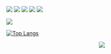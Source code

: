 ![](https://img.shields.io/badge/C%23-informational?style=flat&logo=csharp&logoColor=e3e3e3&color=000000) 
![](https://img.shields.io/badge/Lua*-informational?style=flat&logo=lua&logoColor=e3e3e3&color=000000) 
![](https://img.shields.io/badge/Python-informational?style=flat&logo=python&logoColor=e3e3e3&color=000000) 
![](https://img.shields.io/badge/JavaScript-informational?style=flat&logo=javascript&logoColor=e3e3e3&color=000000)
![](https://img.shields.io/badge/Visual%20Studio-informational?style=flat&logo=visualstudio&color=000000)

![](https://img.shields.io/badge/Windows-informational?style=flat&logo=Windows&logoColor=e3e3e3&color=000000)




[![Top Langs](https://github-readme-stats.vercel.app/api/top-langs/?username=cveryskys&layout=compact&theme=dark&hide=batchfile,php&langs_count=6&title_color=ff0000&text_color=ffffff&bg_color=000000&border_color=000000&icon_color=ffffff&custom_title=most%20used%20langs)](https://github.com/cveryskys/github-readme-stats)
</p>

<p align="center">
  <img style="text-align:center;" src="https://komarev.com/ghpvc/?username=string-dot-byte&style=flat-square&color=000000">
</p
